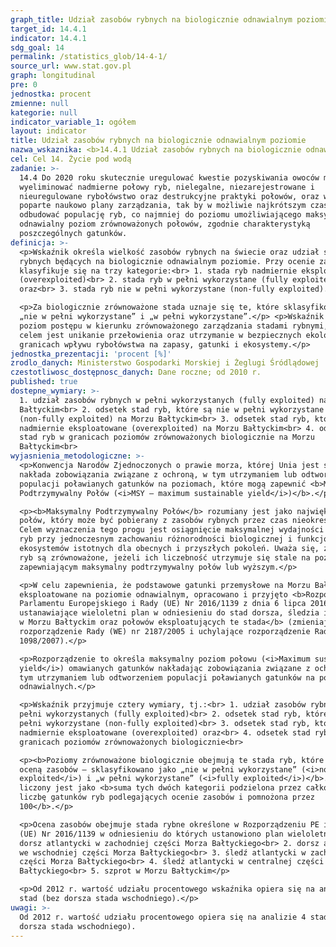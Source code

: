 ```yaml
---
graph_title: Udział zasobów rybnych na biologicznie odnawialnym poziomie
target_id: 14.4.1
indicator: 14.4.1
sdg_goal: 14
permalink: /statistics_glob/14-4-1/
source_url: www.stat.gov.pl
graph: longitudinal
pre: 0
jednostka: procent
zmienne: null
kategorie: null
indicator_variable_1: ogółem
layout: indicator
title: Udział zasobów rybnych na biologicznie odnawialnym poziomie
nazwa_wskaznika: <b>14.4.1 Udział zasobów rybnych na biologicznie odnawialnym poziomie</b>
cel: Cel 14. Życie pod wodą
zadanie: >-
  14.4 Do 2020 roku skutecznie uregulować kwestie pozyskiwania owoców morza oraz
  wyeliminować nadmierne połowy ryb, nielegalne, niezarejestrowane i
  nieuregulowane rybołówstwo oraz destrukcyjne praktyki połowów, oraz wdrożyć
  poparte naukowo plany zarządzania, tak by w możliwie najkrótszym czasie
  odbudować populację ryb, co najmniej do poziomu umożliwiającego maksymalny,
  odnawialny poziom zrównoważonych połowów, zgodnie charakterystyką
  poszczególnych gatunków.
definicja: >-
  <p>Wskaźnik określa wielkość zasobów rybnych na świecie oraz udział stad
  rybnych będących na biologicznie odnawialnym poziomie. Przy ocenie zasoby
  klasyfikuje się na trzy kategorie:<br> 1. stada ryb nadmiernie eksploatowane
  (overexploited)<br> 2. stada ryb w pełni wykorzystane (fully exploited)
  oraz<br> 3. stada ryb nie w pełni wykorzystane (non-fully exploited).</p>

  <p>Za biologicznie zrównoważone stada uznaje się te, które sklasyfikowano jako
  „nie w pełni wykorzystane” i „w pełni wykorzystane”.</p> <p>Wskaźnik określa
  poziom postępu w kierunku zrównoważonego zarządzania stadami rybnymi, w którym
  celem jest unikanie przełowienia oraz utrzymanie w bezpiecznych ekologicznie
  granicach wpływu rybołówstwa na zapasy, gatunki i ekosystemy.</p>
jednostka_prezentacji: 'procent [%]'
zrodlo_danych: Ministerstwo Gospodarki Morskiej i Żeglugi Śródlądowej
czestotliwosc_dostępnosc_danych: Dane roczne; od 2010 r.
published: true
dostepne_wymiary: >-
  1. udział zasobów rybnych w pełni wykorzystanych (fully exploited) na Morzu
  Bałtyckim<br> 2. odsetek stad ryb, które są nie w pełni wykorzystane
  (non-fully exploited) na Morzu Bałtyckim<br> 3. odsetek stad ryb, które są
  nadmiernie eksploatowane (overexploited) na Morzu Bałtyckim<br> 4. odsetek
  stad ryb w granicach poziomów zrównoważonych biologicznie na Morzu
  Bałtyckim<br>
wyjasnienia_metodologiczne: >-
  <p>Konwencja Narodów Zjednoczonych o prawie morza, której Unia jest stroną,
  nakłada zobowiązania związane z ochroną, w tym utrzymaniem lub odtworzenia
  populacji poławianych gatunków na poziomach, które mogą zapewnić <b>Maksymalny
  Podtrzymywalny Połów (<i>MSY – maximum sustainable yield</i>)</b>.</p>

  <p><b>Maksymalny Podtrzymywalny Połów</b> rozumiany jest jako największy
  połów, który może być pobierany z zasobów rybnych przez czas nieokreślony.
  Celem wyznaczenia tego progu jest osiągnięcie maksymalnej wydajności zasobów
  ryb przy jednoczesnym zachowaniu różnorodności biologicznej i funkcjonowaniu
  ekosystemów istotnych dla obecnych i przyszłych pokoleń. Uważa się, że stada
  ryb są zrównoważone, jeżeli ich liczebność utrzymuje się stale na poziomie
  zapewniającym maksymalny podtrzymywalny połów lub wyższym.</p>

  <p>W celu zapewnienia, że podstawowe gatunki przemysłowe na Morzu Bałtyckim są
  eksploatowane na poziomie odnawialnym, opracowano i przyjęto <b>Rozporządzenie
  Parlamentu Europejskiego i Rady (UE) Nr 2016/1139 z dnia 6 lipca 2016 r.
  ustanawiające wieloletni plan w odniesieniu do stad dorsza, śledzia i szprota
  w Morzu Bałtyckim oraz połowów eksploatujących te stada</b> (zmieniające
  rozporządzenie Rady (WE) nr 2187/2005 i uchylające rozporządzenie Rady (WE) nr
  1098/2007).</p>

  <p>Rozporządzenie to określa maksymalny poziom połowu (<i>Maximum sustainable
  yield</i>) omawianych gatunków nakładając zobowiązania związane z ochroną, w
  tym utrzymaniem lub odtworzeniem populacji poławianych gatunków na poziomach
  odnawialnych.</p>

  <p>Wskaźnik przyjmuje cztery wymiary, tj.:<br> 1. udział zasobów rybnych w
  pełni wykorzystanych (fully exploited)<br> 2. odsetek stad ryb, które są nie w
  pełni wykorzystane (non-fully exploited)<br> 3. odsetek stad ryb, które są
  nadmiernie eksploatowane (overexploited) oraz<br> 4. odsetek stad ryb w
  granicach poziomów zrównoważonych biologicznie<br>

  <p><b>Poziomy zrównoważone biologicznie obejmują te stada ryb, które zgodnie z
  oceną zasobów – sklasyfikowano jako „nie w pełni wykorzystane” (<i>non-fully
  exploited</i>) i „w pełni wykorzystane” (<i>fully exploited</i>)</b>. Wskaźnik
  liczony jest jako <b>suma tych dwóch kategorii podzielona przez całkowitą
  liczbę gatunków ryb podlegających ocenie zasobów i pomnożona przez
  100</b>.</p>

  <p>Ocena zasobów obejmuje stada rybne określone w Rozporządzeniu PE i Rady
  (UE) Nr 2016/1139 w odniesieniu do których ustanowiono plan wieloletni:<br> 1.
  dorsz atlantycki w zachodniej części Morza Bałtyckiego<br> 2. dorsz atlantycki
  we wschodniej części Morza Bałtyckiego<br> 3. śledź atlantycki w zachodniej
  części Morza Bałtyckiego<br> 4. śledź atlantycki w centralnej części Morza
  Bałtyckiego<br> 5. szprot w Morzu Bałtyckim</p>

  <p>Od 2012 r. wartość udziału procentowego wskaźnika opiera się na analizie 4
  stad (bez dorsza stada wschodniego).</p>
uwagi: >-
  Od 2012 r. wartość udziału procentowego opiera się na analizie 4 stad (bez
  dorsza stada wschodniego).
---
```

